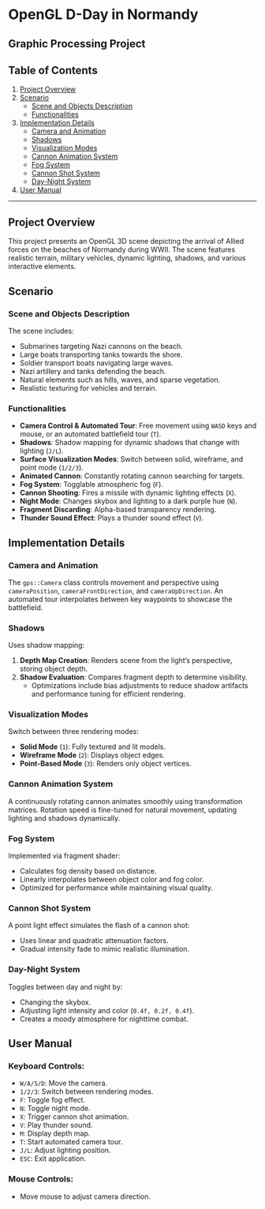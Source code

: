 # OpenGL D-Day in Normandy

## Graphic Processing Project

## Table of Contents
1. [Project Overview](#project-overview)
2. [Scenario](#scenario)
   - [Scene and Objects Description](#scene-and-objects-description)
   - [Functionalities](#functionalities)
3. [Implementation Details](#implementation-details)
   - [Camera and Animation](#camera-and-animation)
   - [Shadows](#shadows)
   - [Visualization Modes](#visualization-modes)
   - [Cannon Animation System](#cannon-animation-system)
   - [Fog System](#fog-system)
   - [Cannon Shot System](#cannon-shot-system)
   - [Day-Night System](#day-night-system)
4. [User Manual](#user-manual)
---

## Project Overview
This project presents an OpenGL 3D scene depicting the arrival of Allied forces on the beaches of Normandy during WWII. The scene features realistic terrain, military vehicles, dynamic lighting, shadows, and various interactive elements.

## Scenario
### Scene and Objects Description
The scene includes:
- Submarines targeting Nazi cannons on the beach.
- Large boats transporting tanks towards the shore.
- Soldier transport boats navigating large waves.
- Nazi artillery and tanks defending the beach.
- Natural elements such as hills, waves, and sparse vegetation.
- Realistic texturing for vehicles and terrain.

### Functionalities
- **Camera Control & Automated Tour**: Free movement using `WASD` keys and mouse, or an automated battlefield tour (`T`).
- **Shadows**: Shadow mapping for dynamic shadows that change with lighting (`J/L`).
- **Surface Visualization Modes**: Switch between solid, wireframe, and point mode (`1/2/3`).
- **Animated Cannon**: Constantly rotating cannon searching for targets.
- **Fog System**: Togglable atmospheric fog (`F`).
- **Cannon Shooting**: Fires a missile with dynamic lighting effects (`X`).
- **Night Mode**: Changes skybox and lighting to a dark purple hue (`N`).
- **Fragment Discarding**: Alpha-based transparency rendering.
- **Thunder Sound Effect**: Plays a thunder sound effect (`V`).

## Implementation Details
### Camera and Animation
The `gps::Camera` class controls movement and perspective using `cameraPosition`, `cameraFrontDirection`, and `cameraUpDirection`. An automated tour interpolates between key waypoints to showcase the battlefield.

### Shadows
Uses shadow mapping:
1. **Depth Map Creation**: Renders scene from the light’s perspective, storing object depth.
2. **Shadow Evaluation**: Compares fragment depth to determine visibility.
   - Optimizations include bias adjustments to reduce shadow artifacts and performance tuning for efficient rendering.

### Visualization Modes
Switch between three rendering modes:
- **Solid Mode** (`1`): Fully textured and lit models.
- **Wireframe Mode** (`2`): Displays object edges.
- **Point-Based Mode** (`3`): Renders only object vertices.

### Cannon Animation System
A continuously rotating cannon animates smoothly using transformation matrices. Rotation speed is fine-tuned for natural movement, updating lighting and shadows dynamically.

### Fog System
Implemented via fragment shader:
- Calculates fog density based on distance.
- Linearly interpolates between object color and fog color.
- Optimized for performance while maintaining visual quality.

### Cannon Shot System
A point light effect simulates the flash of a cannon shot:
- Uses linear and quadratic attenuation factors.
- Gradual intensity fade to mimic realistic illumination.

### Day-Night System
Toggles between day and night by:
- Changing the skybox.
- Adjusting light intensity and color (`0.4f, 0.2f, 0.4f`).
- Creates a moody atmosphere for nighttime combat.

## User Manual
### Keyboard Controls:
- `W/A/S/D`: Move the camera.
- `1/2/3`: Switch between rendering modes.
- `F`: Toggle fog effect.
- `N`: Toggle night mode.
- `X`: Trigger cannon shot animation.
- `V`: Play thunder sound.
- `M`: Display depth map.
- `T`: Start automated camera tour.
- `J/L`: Adjust lighting position.
- `ESC`: Exit application.

### Mouse Controls:
- Move mouse to adjust camera direction.
